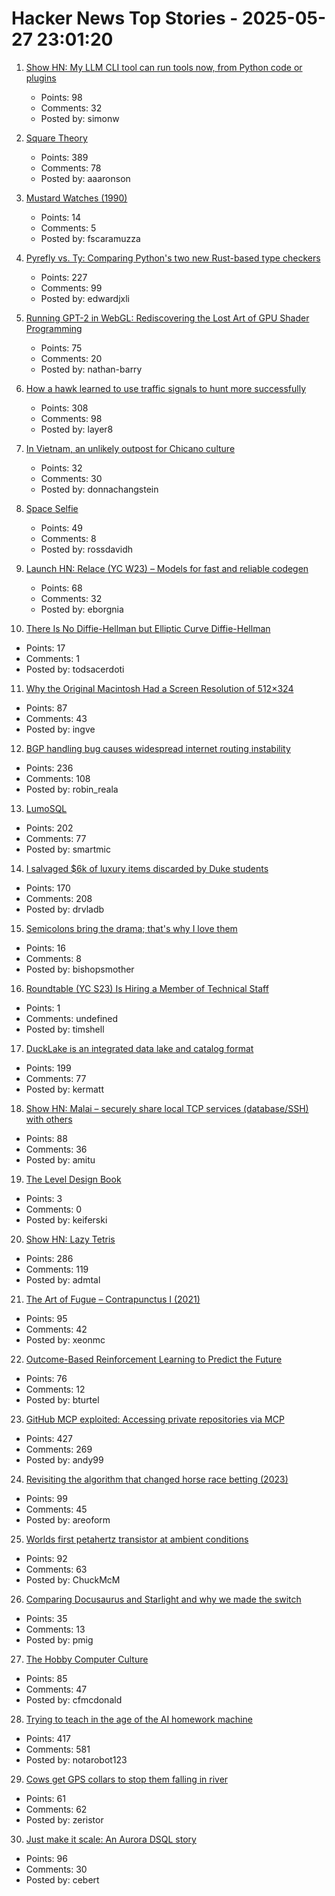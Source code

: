 # Hacker News Top Stories - 2025-05-27 23:01:20

1. [Show HN: My LLM CLI tool can run tools now, from Python code or plugins](https://simonwillison.net/2025/May/27/llm-tools/)
   - Points: 98
   - Comments: 32
   - Posted by: simonw

2. [Square Theory](https://aaronson.org/blog/square-theory)
   - Points: 389
   - Comments: 78
   - Posted by: aaaronson

3. [Mustard Watches (1990)](https://girard.perso.math.cnrs.fr/mustard/article.html)
   - Points: 14
   - Comments: 5
   - Posted by: fscaramuzza

4. [Pyrefly vs. Ty: Comparing Python's two new Rust-based type checkers](https://blog.edward-li.com/tech/comparing-pyrefly-vs-ty/)
   - Points: 227
   - Comments: 99
   - Posted by: edwardjxli

5. [Running GPT-2 in WebGL: Rediscovering the Lost Art of GPU Shader Programming](https://nathan.rs/posts/gpu-shader-programming/)
   - Points: 75
   - Comments: 20
   - Posted by: nathan-barry

6. [How a hawk learned to use traffic signals to hunt more successfully](https://www.frontiersin.org/news/2025/05/23/street-smarts-hawk-use-traffic-signals-hunting)
   - Points: 308
   - Comments: 98
   - Posted by: layer8

7. [In Vietnam, an unlikely outpost for Chicano culture](https://www.latimes.com/world-nation/story/2025-05-27/chicano-culture-vietnam)
   - Points: 32
   - Comments: 30
   - Posted by: donnachangstein

8. [Space Selfie](https://space.crunchlabs.com/)
   - Points: 49
   - Comments: 8
   - Posted by: rossdavidh

9. [Launch HN: Relace (YC W23) – Models for fast and reliable codegen](undefined)
   - Points: 68
   - Comments: 32
   - Posted by: eborgnia

10. [There Is No Diffie-Hellman but Elliptic Curve Diffie-Hellman](https://keymaterial.net/2025/05/23/there-is-no-diffie-hellman-but-elliptic-curve-diffie-hellman/)
   - Points: 17
   - Comments: 1
   - Posted by: todsacerdoti

11. [Why the Original Macintosh Had a Screen Resolution of 512×324](https://512pixels.net/2025/05/original-macintosh-resolution/)
   - Points: 87
   - Comments: 43
   - Posted by: ingve

12. [BGP handling bug causes widespread internet routing instability](https://blog.benjojo.co.uk/post/bgp-attr-40-junos-arista-session-reset-incident)
   - Points: 236
   - Comments: 108
   - Posted by: robin_reala

13. [LumoSQL](https://lumosql.org/src/lumosql/doc/trunk/README.md)
   - Points: 202
   - Comments: 77
   - Posted by: smartmic

14. [I salvaged $6k of luxury items discarded by Duke students](https://indyweek.com/culture/duke-students-dumpster-diving/)
   - Points: 170
   - Comments: 208
   - Posted by: drvladb

15. [Semicolons bring the drama; that's why I love them](https://www.ft.com/content/80c39c74-8753-44bf-aeb0-cf6701a64f02)
   - Points: 16
   - Comments: 8
   - Posted by: bishopsmother

16. [Roundtable (YC S23) Is Hiring a Member of Technical Staff](https://www.ycombinator.com/companies/roundtable/jobs/ZTZHEbb-member-of-technical-staff)
   - Points: 1
   - Comments: undefined
   - Posted by: timshell

17. [DuckLake is an integrated data lake and catalog format](https://ducklake.select/)
   - Points: 199
   - Comments: 77
   - Posted by: kermatt

18. [Show HN: Malai – securely share local TCP services (database/SSH) with others](https://malai.sh/hello-tcp/)
   - Points: 88
   - Comments: 36
   - Posted by: amitu

19. [The Level Design Book](https://book.leveldesignbook.com)
   - Points: 3
   - Comments: 0
   - Posted by: keiferski

20. [Show HN: Lazy Tetris](https://lazytetris.com/)
   - Points: 286
   - Comments: 119
   - Posted by: admtal

21. [The Art of Fugue – Contrapunctus I (2021)](https://www.ethanhein.com/wp/2021/the-art-of-fugue-contrapunctus-i/)
   - Points: 95
   - Comments: 42
   - Posted by: xeonmc

22. [Outcome-Based Reinforcement Learning to Predict the Future](https://arxiv.org/abs/2505.17989)
   - Points: 76
   - Comments: 12
   - Posted by: bturtel

23. [GitHub MCP exploited: Accessing private repositories via MCP](https://invariantlabs.ai/blog/mcp-github-vulnerability)
   - Points: 427
   - Comments: 269
   - Posted by: andy99

24. [Revisiting the algorithm that changed horse race betting (2023)](https://actamachina.com/posts/annotated-benter-paper)
   - Points: 99
   - Comments: 45
   - Posted by: areoform

25. [Worlds first petahertz transistor at ambient conditions](https://news.arizona.edu/news/u-researchers-developing-worlds-first-petahertz-speed-phototransistor-ambient-conditions)
   - Points: 92
   - Comments: 63
   - Posted by: ChuckMcM

26. [Comparing Docusaurus and Starlight and why we made the switch](https://glasskube.dev/blog/distr-docs/)
   - Points: 35
   - Comments: 13
   - Posted by: pmig

27. [The Hobby Computer Culture](https://technicshistory.com/2025/05/24/the-hobby-computer-culture/)
   - Points: 85
   - Comments: 47
   - Posted by: cfmcdonald

28. [Trying to teach in the age of the AI homework machine](https://www.solarshades.club/p/dispatch-from-the-trenches-of-the)
   - Points: 417
   - Comments: 581
   - Posted by: notarobot123

29. [Cows get GPS collars to stop them falling in river](https://www.bbc.co.uk/news/articles/cj4229k744lo)
   - Points: 61
   - Comments: 62
   - Posted by: zeristor

30. [Just make it scale: An Aurora DSQL story](https://www.allthingsdistributed.com/2025/05/just-make-it-scale-an-aurora-dsql-story.html)
   - Points: 96
   - Comments: 30
   - Posted by: cebert

